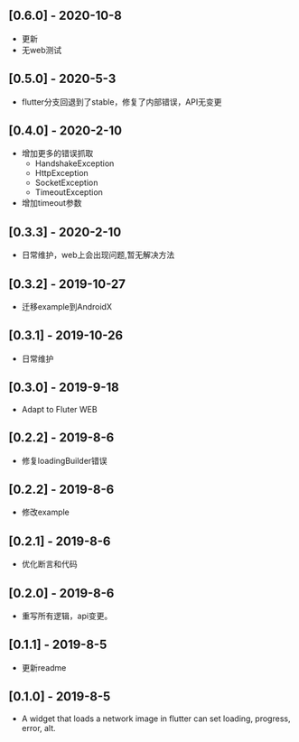 ## [0.6.0] - 2020-10-8

- 更新
- 无web测试 

## [0.5.0] - 2020-5-3

- flutter分支回退到了stable，修复了内部错误，API无变更

## [0.4.0] - 2020-2-10

- 增加更多的错误抓取
  - HandshakeException
  - HttpException
  - SocketException
  - TimeoutException
- 增加timeout参数

## [0.3.3] - 2020-2-10

* 日常维护，web上会出现问题,暂无解决方法

## [0.3.2] - 2019-10-27

* 迁移example到AndroidX

## [0.3.1] - 2019-10-26

* 日常维护

## [0.3.0] - 2019-9-18

* Adapt to Fluter WEB

## [0.2.2] - 2019-8-6

* 修复loadingBuilder错误

## [0.2.2] - 2019-8-6

* 修改example 

## [0.2.1] - 2019-8-6

* 优化断言和代码

## [0.2.0] - 2019-8-6

* 重写所有逻辑，api变更。

## [0.1.1] - 2019-8-5

* 更新readme


## [0.1.0] - 2019-8-5

* A widget that loads a network image in flutter can set loading, progress, error, alt.
